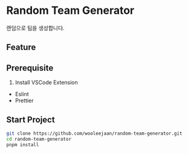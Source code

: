 # Random Team Generator

랜덤으로 팀을 생성합니다.

## Feature

## Prerequisite

1. Install VSCode Extension

- Eslint
- Prettier

## Start Project

```bash
git clone https://github.com/wooleejaan/random-team-generator.git
cd random-team-generator
pnpm install
```
